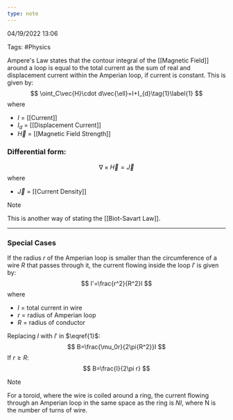 ```yaml
---
type: note
---
```

04/19/2022 13:06

Tags: #Physics 

Ampere's Law states that the contour integral of the [[Magnetic Field]] around a loop is equal to the total current as the sum of real and displacement current within the Amperian loop, if current is constant. This is given by:
$$
\oint_C\vec{H}\cdot d\vec{\ell}=I+I_{d}\tag{1}\label{1}
$$
where
- $I$ = [[Current]]
- $I_d$ = [[Displacement Current]]
- $\vec{H}$ = [[Magnetic Field Strength]]


### Differential form:
$$
\nabla\times\vec{H}=\vec{J}\tag{2}
$$
where
- $\vec{J}$ = [[Current Density]]

>[!note]
>This is another way of stating the [[Biot-Savart Law]].

---

### Special Cases
If the radius $r$ of the Amperian loop is smaller than the circumference of a wire $R$ that passes through it, the current flowing inside the loop $I'$ is given by:
$$
I'=\frac{r^2}{R^2}I
$$
where
- $I$ = total current in wire
- $r$ = radius of Amperian loop
- $R$ = radius of conductor

Replacing $I$ with $I'$ in $\eqref{1}$:
$$
B=\frac{\mu_0r}{2\pi{R^2}}I
$$
If $r\ge R$:
$$
B=\frac{I}{2\pi r}
$$


>[!note]
>For a toroid, where the wire is coiled around a ring, the current flowing through an Amperian loop in the same space as the ring is $NI$, where N is the number of turns of wire.

